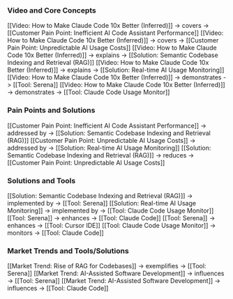 
### Video and Core Concepts

[[Video: How to Make Claude Code 10x Better (Inferred)]] -> covers -> [[Customer Pain Point: Inefficient AI Code Assistant Performance]]
[[Video: How to Make Claude Code 10x Better (Inferred)]] -> covers -> [[Customer Pain Point: Unpredictable AI Usage Costs]]
[[Video: How to Make Claude Code 10x Better (Inferred)]] -> explains -> [[Solution: Semantic Codebase Indexing and Retrieval (RAG)]]
[[Video: How to Make Claude Code 10x Better (Inferred)]] -> explains -> [[Solution: Real-time AI Usage Monitoring]]
[[Video: How to Make Claude Code 10x Better (Inferred)]] -> demonstrates -> [[Tool: Serena]]
[[Video: How to Make Claude Code 10x Better (Inferred)]] -> demonstrates -> [[Tool: Claude Code Usage Monitor]]

### Pain Points and Solutions

[[Customer Pain Point: Inefficient AI Code Assistant Performance]] -> addressed by -> [[Solution: Semantic Codebase Indexing and Retrieval (RAG)]]
[[Customer Pain Point: Unpredictable AI Usage Costs]] -> addressed by -> [[Solution: Real-time AI Usage Monitoring]]
[[Solution: Semantic Codebase Indexing and Retrieval (RAG)]] -> reduces -> [[Customer Pain Point: Unpredictable AI Usage Costs]]

### Solutions and Tools

[[Solution: Semantic Codebase Indexing and Retrieval (RAG)]] -> implemented by -> [[Tool: Serena]]
[[Solution: Real-time AI Usage Monitoring]] -> implemented by -> [[Tool: Claude Code Usage Monitor]]
[[Tool: Serena]] -> enhances -> [[Tool: Claude Code]]
[[Tool: Serena]] -> enhances -> [[Tool: Cursor IDE]]
[[Tool: Claude Code Usage Monitor]] -> monitors -> [[Tool: Claude Code]]

### Market Trends and Tools/Solutions

[[Market Trend: Rise of RAG for Codebases]] -> exemplifies -> [[Tool: Serena]]
[[Market Trend: AI-Assisted Software Development]] -> influences -> [[Tool: Serena]]
[[Market Trend: AI-Assisted Software Development]] -> influences -> [[Tool: Claude Code]]
